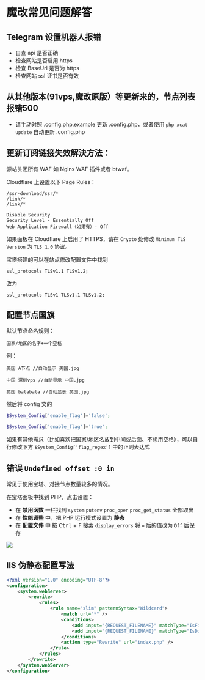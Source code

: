 # 魔改常见问题解答

## Telegram 设置机器人报错

- 自查 api 是否正确
- 检查网站是否启用 https
- 检查 BaseUrl 是否为 https
- 检查网站 ssl 证书是否有效

## 从其他版本(91vps,魔改原版）等更新来的，节点列表报错500

- 请手动对照 .config.php.example 更新 .config.php，或者使用 `php xcat update` 自动更新 .config.php

## 更新订阅链接失效解決方法：

源站关闭所有 WAF 如 Nginx WAF 插件或者 btwaf。

Cloudflare 上设置以下 Page Rules：

```
/ssr-download/ssr/*
/link/*
/link/*
```

```
Disable Security
Security Level - Essentially Off
Web Application Firewall（如果有）- Off
```

如果面板在 Cloudflare 上启用了 HTTPS，请在 `Crypto` 处修改 `Minimum TLS Version` 为 `TLS 1.0` 协议。

宝塔搭建的可以在站点修改配置文件中找到

```
ssl_protocols TLSv1.1 TLSv1.2;
```

改为

```
ssl_protocols TLSv1 TLSv1.1 TLSv1.2;
```

## 配置节点国旗

默认节点命名规则：

```
国家/地区的名字+一个空格
```

例：

```
美国 A节点 //自动显示 美国.jpg
```

```
中国 深圳vps //自动显示 中国.jpg
```

```
英国 balabala //自动显示 英国.jpg
```

然后将 config 文的

```php
$System_Config['enable_flag']='false';
```

```php
$System_Config['enable_flag']='true';
```

如果有其他需求（比如喜欢把国家/地区名放到中间或后面、不想用空格），可以自行修改下方 `$System_Config['flag_regex']` 中的正则表达式

## 错误 `Undefined offset :0 in`

常见于使用宝塔、对接节点数量较多的情况。

在宝塔面板中找到 PHP，点击设置：

- 在 **禁用函数** 一栏找到 `system` `putenv` `proc_open` `proc_get_status` 全部取出
- 在 **性能调整** 中，把 PHP 运行模式设置为 **静态**
- 在 **配置文件** 中 按 <kbd>Ctrl</kbd> + <kbd>F</kbd> 搜索 `display_errors` 将 `=` 后的值改为 `Off` 后保存

![](https://i.loli.net/2018/04/06/5ac64a16dbeaf.png)

## IIS 伪静态配置写法

```xml
<?xml version="1.0" encoding="UTF-8"?>
<configuration>
    <system.webServer>
        <rewrite>
            <rules>
                <rule name="slim" patternSyntax="Wildcard">
                    <match url="*" />
                    <conditions>
                        <add input="{REQUEST_FILENAME}" matchType="IsFile" negate="true" />
                        <add input="{REQUEST_FILENAME}" matchType="IsDirectory" negate="true" />
                    </conditions>
                    <action type="Rewrite" url="index.php" />
                </rule>
            </rules>
        </rewrite>
    </system.webServer>
</configuration>
```